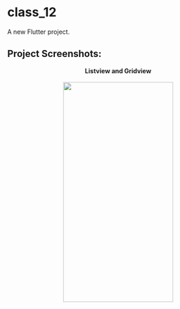 # class_12

A new Flutter project.

<h2>Project Screenshots:</h2>
<p align="center">
  <b>Listview and Gridview</b>
  <br><br>
  <img src="https://i.postimg.cc/zf3qSQdJ/Screenshot-1698490248.png" width="250" height = "500" >
 
</p>
